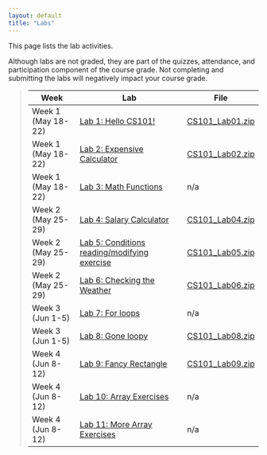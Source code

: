 ```yaml
---
layout: default
title: "Labs"
---
```


This page lists the lab activities.

Although labs are not graded, they are part of the quizzes, attendance,
and participation component of the course grade.  Not completing
and submitting the labs will negatively impact your course grade.

> Week | Lab | File
> ---- | --- | ----
> Week 1 (May 18-22) | [Lab 1: Hello CS101!](lab01.html) | [CS101\_Lab01.zip](CS101_Lab01.zip)
> Week 1 (May 18-22) | [Lab 2: Expensive Calculator](lab02.html) | [CS101\_Lab02.zip](CS101_Lab02.zip)
> Week 1 (May 18-22) | [Lab 3: Math Functions](lab03.html) | n/a
> Week 2 (May 25-29) | [Lab 4: Salary Calculator](lab04.html) | [CS101\_Lab04.zip](CS101_Lab04.zip)
> Week 2 (May 25-29) | [Lab 5: Conditions reading/modifying exercise](lab05.html) | [CS101\_Lab05.zip](CS101_Lab05.zip)
> Week 2 (May 25-29) | [Lab 6: Checking the Weather](lab06.html) | [CS101\_Lab06.zip](CS101_Lab06.zip)
> Week 3 (Jun 1-5)   | [Lab 7: For loops](lab07.html) | n/a
> Week 3 (Jun 1-5)   | [Lab 8: Gone loopy](lab08.html) | [CS101\_Lab08.zip](CS101_Lab08.zip)
> Week 4 (Jun 8-12)  | [Lab 9: Fancy Rectangle](lab09.html) | [CS101\_Lab09.zip](CS101_Lab09.zip)
> Week 4 (Jun 8-12)  | [Lab 10: Array Exercises](lab10.html) | n/a
> Week 4 (Jun 8-12)  | [Lab 11: More Array Exercises](lab11.html) | n/a

<!--
> Mar 12th  | [Lab 12: Kitten Pictures](lab12.html) | [CS101\_Lab12.zip](CS101_Lab12.zip)
> Mar 19th | [Lab 13: Right Triangle](lab13.html) | [CS101\_Lab13.zip](CS101_Lab13.zip)
> Mar 24th  | [Lab 14: Simple Stats](lab14.html) | [CS101\_Lab14.zip](CS101_Lab14.zip)
> Mar 26th | [Lab 15: Functions reading/modifying exercise](lab15.html) | [CS101\_Lab15.zip](CS101_Lab15.zip)
> Mar 31st  | [Lab 16: Grass Fire](lab16.html) | [CS101\_Lab16.zip](CS101_Lab16.zip)
> Mar 31st  | [Lab 17: Fancy Output](lab17.html) | [CS101\_Lab17.zip](CS101_Lab17.zip)
> Apr 7th | [Lab 18: Boing!](lab18.html) | [CS101\_Lab18.zip](CS101_Lab18.zip)
> Apr 14th | [Lab 20: Boing! revisited](lab20.html) | [CS101\_Lab20.zip](CS101_Lab19.zip)
> Apr 16th | [Lab 21: Complex numbers](lab21.html) | [CS101\_Lab21.zip](CS101_Lab21.zip)
> Apr 21st | [Lab 22: Boing! with pointers](lab22.html) | [CS101\_Lab22.zip](CS101_Lab22.zip)
> Apr 23rd | [Lab 23: Mini Golf](lab23.html) | [CS101\_Lab23.zip](CS101_Lab23.zip)
> Apr 28th | [Lab 24: Boing! particle simulation](lab24.html) | [CS101\_Lab24.zip](CS101_Lab24.zip)
> Apr 30th | [Lab 25: Balance Sheet](lab25.html) | [CS101\_Lab25.zip](CS101_Lab25.zip)
> May 5th | [Lab 26: Baby Names](lab26.html) | [CS101\_Lab26.zip](CS101_Lab26.zip)
-->
